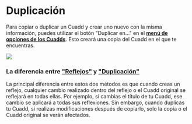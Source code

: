 # Duplicación

Para copiar o duplicar un Cuadd y crear uno nuevo con la misma información, puedes utilizar el botón "Duplicar en..." en el [**menú de opciones de los Cuadds**](./CuaddOptionMenu.md). Esto creará una copia del Cuadd en el que te encuentras.

 <img src="https://res.cloudinary.com/deruwllkv/image/upload/v1697138716/Screen_Shot_2023-10-12_at_14.08.06.png" className="image-1"></img> 

### La diferencia entre ["Reflejos"](./Reflections.md) y ["Duplicación"](./Duplication.md)

La principal diferencia entre estos dos métodos es que cuando creas un reflejo, cualquier cambio realizado dentro del reflejo o el Cuadd original se reflejará en todas ellas. Por ejemplo, si cambias el título de tu Cuadd, ese cambio se aplicará a todas sus reflexiones. Sin embargo, cuando duplicas tu Cuadd, si realizas modificaciones después de copiarlo, solo la copia o el Cuadd original se verán afectados.